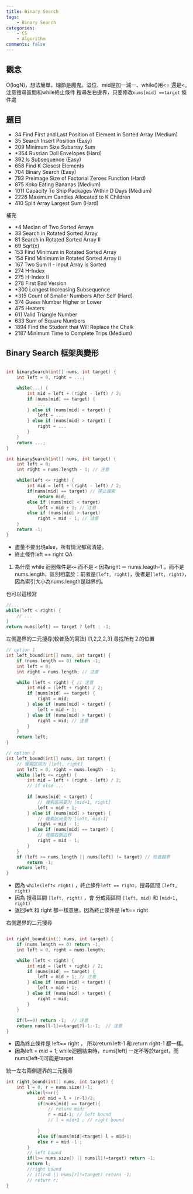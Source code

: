 ```yaml
---
title: Binary Search 
tags:  
    - Binary Search
categories: 
    - CS
    - Algorithm
comments: false
---
```



## 觀念

O(logN)，想法簡單，細節是魔鬼。溢位、mid是加一減一、while()用<= 還是<。
注意搜尋區間和while終止條件
搜尋左右邊界，只要修改`nums[mid] ==target` 條件處

## 題目


- 34 Find First and Last Position of Element in Sorted Array (Medium)
- 35 Search Insert Position (Easy)
- 209 Minimum Size Subarray Sum
- *354 Russian Doll Envelopes (Hard)
- 392 Is Subsequence (Easy)
- 658 Find K Closest Elements
- 704 Binary Search (Easy)
- 793 Preimage Size of Factorial Zeroes Function (Hard)
- 875 Koko Eating Bananas (Medium)
- 1011 Capacity To Ship Packages Within D Days (Medium)
- 2226 Maximum Candies Allocated to K Children
- 410 Split Array Largest Sum (Hard)

補充
- *4 Median of Two Sorted Arrays
- 33 Search in Rotated Sorted Array
- 81 Search in Rotated Sorted Array II
- 69 Sqrt(x)
- 153 Find Minimum in Rotated Sorted Array
- 154 Find Minimum in Rotated Sorted Array II
- 167 Two Sum II - Input Array Is Sorted
- 274 H-Index
- 275 H-Index II
- 278 First Bad Version
- *300 Longest Increasing Subsequence
- *315 Count of Smaller Numbers After Self (Hard)
- 374 Guess Number Higher or Lower
- 475 Heaters
- 611 Valid Triangle Number
- 633 Sum of Square Numbers
- 1894 Find the Student that Will Replace the Chalk
- 2187 Minimum Time to Complete Trips (Medium)










## Binary Search 框架與變形
```cpp

int binarySearch(int[] nums, int target) {
    int left = 0, right = ...;

    while(...) {
        int mid = left + (right - left) / 2;
        if (nums[mid] == target) {
            ...
        } else if (nums[mid] < target) {
            left = ...
        } else if (nums[mid] > target) {
            right = ...
        }
    }
    return ...;
}

int binarySearch(int[] nums, int target) {
    int left = 0; 
    int right = nums.length - 1; // 注意

    while(left <= right) {
        int mid = left + (right - left) / 2;
        if(nums[mid] == target) // 停止搜索
            return mid; 
        else if (nums[mid] < target)
            left = mid + 1; // 注意
        else if (nums[mid] > target)
            right = mid - 1; // 注意
    }
    return -1;
}

```
- 盡量不要出現else，所有情況都寫清楚。
- 終止條件left == right
QA 
1. 為什麼 while 迴圈條件是`<=` 而不是 `<`
因為right ＝ nums.leagth-1 ，而不是nums.length，區別相當於：前者是`[left, right]`，後者是`[left, right)`，因為索引大小為nums.length是越界的。

也可以這樣寫
```cpp
//...
while(left < right) {
    // ...
}
return nums[left] == target ? left : -1;
```

左側邊界的二元搜尋(較普及的寫法)
[1,2,2,2,3] 尋找所有２的位置
```cpp
// option 1 
int left_bound(int[] nums, int target) {
    if (nums.length == 0) return -1;
    int left = 0;
    int right = nums.length; // 注意

    while (left < right) { // 注意
        int mid = (left + right) / 2;
        if (nums[mid] == target) {
            right = mid;
        } else if (nums[mid] < target) {
            left = mid + 1;
        } else if (nums[mid] > target) {
            right = mid; // 注意
        }
    }
    return left;
}

// option 2 
int left_bound(int[] nums, int target) {
    // 搜索区间为 [left, right]
    int left = 0, right = nums.length - 1;
    while (left <= right) {
        int mid = left + (right - left) / 2;
        // if else ...
    
        if (nums[mid] < target) {
            // 搜索区间变为 [mid+1, right]
            left = mid + 1;
        } else if (nums[mid] > target) {
            // 搜索区间变为 [left, mid-1]
            right = mid - 1;
        } else if (nums[mid] == target) {
            // 收缩右侧边界
            right = mid - 1;
        }
    }
    if (left >= nums.length || nums[left] != target) // 检查越界
        return -1;
    return left;
}
```
- 因為 `while(left< right)` ，終止條件`left == right`，搜尋區間 `[left, right)`
- 因為 搜尋區間 `[left, right)` ，會 分成兩區間 `[left, mid)` 和 `[mid+1, right)`
- 返回left 和 right 都一樣意思，因為終止條件是 left== right

右側邊界的二元搜尋
```cpp

int right_bound(int[] nums, int target) {
    if (nums.length == 0) return -1;
    int left = 0, right = nums.length;

    while (left < right) {
        int mid = (left + right) / 2;
        if (nums[mid] == target) {
            left = mid + 1; // 注意
        } else if (nums[mid] < target) {
            left = mid + 1;
        } else if (nums[mid] > target) {
            right = mid;
        }
    }
    
    if(l==0) return -1;  // 注意
    return nums[l-1]==target?l-1:-1;  // 注意
}
```
- 因為終止條件是 left== right ， 所以return left-1 和 return right-1 都一樣。
- 因為left = mid + 1;  while迴圈結束時，nums[left] 一定不等於target，而nums[left-1]可能是target

統一左右兩側邊界的二元搜尋
```cpp
int right_bound(int[] nums, int target) {
    int l = 0, r = nums.size()-1;
        while(l<=r){
            int mid = l + (r-l)/2;
            if(nums[mid] == target){
                // return mid;
                r = mid-1; // left bound
                // l = mid+1 ; // right bound
                    
            }
            else if(nums[mid]<target) l = mid+1;
            else r = mid -1 ;
        }
        // left bound
        if(l>= nums.size() || nums[l]!=target) return -1;
        return l;
        //right bound
        // if(r<0 || nums[r]!=target) return -1;
        // return r;
}
```

